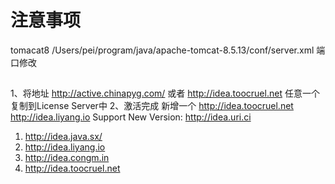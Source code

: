 

# 注意事项

tomacat8
/Users/pei/program/java/apache-tomcat-8.5.13/conf/server.xml
端口修改

## 

1、将地址 http://active.chinapyg.com/ 或者 http://idea.toocruel.net 任意一个复制到License Server中 
2、激活完成
新增一个 http://idea.toocruel.net
http://idea.liyang.io
Support New Version:
http://idea.uri.ci

1. http://idea.java.sx/ 
2. http://idea.liyang.io 
3. http://idea.congm.in 
4. http://idea.toocruel.net 